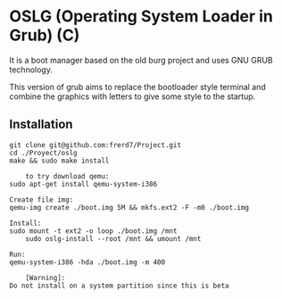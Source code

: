 # OSLG (Operating System Loader in Grub) (C)

It is a boot manager based on the old burg project and uses GNU GRUB technology.

This version of grub aims to replace the bootloader style terminal and combine the graphics with letters to give some style to the startup.

## Installation
	git clone git@github.com:frerd7/Project.git
	cd ./Proyect/oslg
	make && sudo make install

        to try download qemu:
	sudo apt-get install qemu-system-i386

	Create file img:
	qemu-img create ./boot.img 5M && mkfs.ext2 -F -m0 ./boot.img

	Install:
	sudo mount -t ext2 -o loop ./boot.img /mnt
        sudo oslg-install --root /mnt && umount /mnt

	Run:
	qemu-system-i386 -hda ./boot.img -m 400

        [Warning]:
	Do not install on a system partition since this is beta
